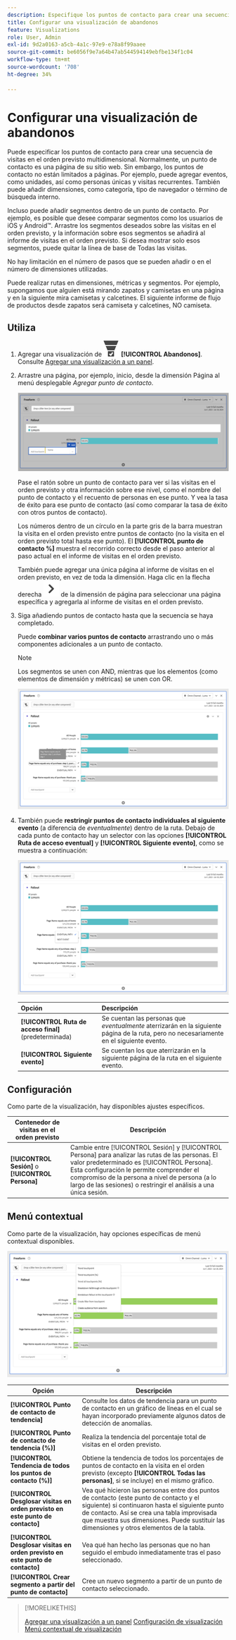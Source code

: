 ```yaml
---
description: Especifique los puntos de contacto para crear una secuencia de visitas en el orden previsto multidimensional.
title: Configurar una visualización de abandonos
feature: Visualizations
role: User, Admin
exl-id: 9d2a0163-a5cb-4a1c-97e9-e78a8f99aaee
source-git-commit: be6056f9e7a64b47ab544594149ebfbe134f1c04
workflow-type: tm+mt
source-wordcount: '708'
ht-degree: 34%

---
```


# Configurar una visualización de abandonos

Puede especificar los puntos de contacto para crear una secuencia de visitas en el orden previsto multidimensional. Normalmente, un punto de contacto es una página de su sitio web. Sin embargo, los puntos de contacto no están limitados a páginas. Por ejemplo, puede agregar eventos, como unidades, así como personas únicas y visitas recurrentes. También puede añadir dimensiones, como categoría, tipo de navegador o término de búsqueda interno.

Incluso puede añadir segmentos dentro de un punto de contacto. Por ejemplo, es posible que desee comparar segmentos como los usuarios de iOS y Android™. Arrastre los segmentos deseados sobre las visitas en el orden previsto, y la información sobre esos segmentos se añadirá al informe de visitas en el orden previsto. Si desea mostrar solo esos segmentos, puede quitar la línea de base de Todas las visitas.

No hay limitación en el número de pasos que se pueden añadir o en el número de dimensiones utilizadas.

Puede realizar rutas en dimensiones, métricas y segmentos. Por ejemplo, supongamos que alguien está mirando zapatos y camisetas en una página y en la siguiente mira camisetas y calcetines. El siguiente informe de flujo de productos desde zapatos será camiseta y calcetines, NO camiseta.

## Utiliza

1. Agregar una visualización de ![Canal de conversión](/help/assets/icons/ConversionFunnel.svg) **[!UICONTROL Abandonos]**. Consulte [Agregar una visualización a un panel](../freeform-analysis-visualizations.md#add-visualizations-to-a-panel).
1. Arrastre una página, por ejemplo, inicio, desde la dimensión Página al menú desplegable *Agregar punto de contacto*.

   ![La página de inicio de la dimensión Página de inicio se arrastró al campo Agregar punto de contacto.](assets/fallout-drag.png)

   Pase el ratón sobre un punto de contacto para ver si las visitas en el orden previsto y otra información sobre ese nivel, como el nombre del punto de contacto y el recuento de personas en ese punto. Y vea la tasa de éxito para ese punto de contacto (así como comparar la tasa de éxito con otros puntos de contacto).

   Los números dentro de un círculo en la parte gris de la barra muestran la visita en el orden previsto entre puntos de contacto (no la visita en el orden previsto total hasta ese punto). El **[!UICONTROL punto de contacto %]** muestra el recorrido correcto desde el paso anterior al paso actual en el informe de visitas en el orden previsto.

   También puede agregar una única página al informe de visitas en el orden previsto, en vez de toda la dimensión. Haga clic en la flecha derecha ![ChevronRight](/help/assets/icons/ChevronRight.svg) de la dimensión de página para seleccionar una página específica y agregarla al informe de visitas en el orden previsto.

1. Siga añadiendo puntos de contacto hasta que la secuencia se haya completado.

   Puede **combinar varios puntos de contacto** arrastrando uno o más componentes adicionales a un punto de contacto.

   >[!NOTE]
   >
   >Los segmentos se unen con AND, mientras que los elementos (como elementos de dimensión y métricas) se unen con OR.

   ![Página:CamerRoll o Página: puntos de contacto de la cámara resaltados.](assets/fallout-or.png)

1. También puede **restringir puntos de contacto individuales al siguiente evento** (a diferencia de *eventualmente*) dentro de la ruta. Debajo de cada punto de contacto hay un selector con las opciones **[!UICONTROL Ruta de acceso eventual]** y **[!UICONTROL Siguiente evento]**, como se muestra a continuación:

   ![La vista Todas las visitas que muestra la opción Ruta de acceso final resaltada. ](assets/fallout-nexthit.png)

   | Opción | Descripción |
   |---|---|
   | **[!UICONTROL Ruta de acceso final]** (predeterminada) | Se cuentan las personas que *eventualmente* aterrizarán en la siguiente página de la ruta, pero no necesariamente en el siguiente evento. |
   | **[!UICONTROL Siguiente evento]** | Se cuentan los que aterrizarán en la siguiente página de la ruta en el siguiente evento. |


## Configuración

Como parte de la visualización, hay disponibles ajustes específicos.

| Contenedor de visitas en el orden previsto | Descripción |
|--- |--- |
| **[!UICONTROL Sesión]** o **[!UICONTROL Persona]** | Cambie entre [!UICONTROL Sesión] y [!UICONTROL Persona] para analizar las rutas de las personas. El valor predeterminado es [!UICONTROL Persona]. Esta configuración le permite comprender el compromiso de la persona a nivel de persona (a lo largo de las sesiones) o restringir el análisis a una única sesión. |


## Menú contextual

Como parte de la visualización, hay opciones específicas de menú contextual disponibles.

![Opciones de visitas en el orden previsto](assets/fallout-options.png)

| Opción | Descripción |
|--- |--- |
| **[!UICONTROL Punto de contacto de tendencia]** | Consulte los datos de tendencia para un punto de contacto en un gráfico de líneas en el cual se hayan incorporado previamente algunos datos de detección de anomalías. |
| **[!UICONTROL Punto de contacto de tendencia (%)]** | Realiza la tendencia del porcentaje total de visitas en el orden previsto. |
| **[!UICONTROL Tendencia de todos los puntos de contacto (%)]** | Obtiene la tendencia de todos los porcentajes de puntos de contacto en la visita en el orden previsto (excepto **[!UICONTROL Todas las personas]**, si se incluye) en el mismo gráfico. |
| **[!UICONTROL Desglosar visitas en orden previsto en este punto de contacto]** | Vea qué hicieron las personas entre dos puntos de contacto (este punto de contacto y el siguiente) si continuaron hasta el siguiente punto de contacto. Así se crea una tabla improvisada que muestra sus dimensiones. Puede sustituir las dimensiones y otros elementos de la tabla. |
| **[!UICONTROL Desglosar visitas en orden previsto en este punto de contacto]** | Vea qué han hecho las personas que no han seguido el embudo inmediatamente tras el paso seleccionado. |
| **[!UICONTROL Crear segmento a partir del punto de contacto]** | Cree un nuevo segmento a partir de un punto de contacto seleccionado. |

>[!MORELIKETHIS]
>
>[Agregar una visualización a un panel](/help/analyze/analysis-workspace/visualizations/freeform-analysis-visualizations.md#add-visualizations-to-a-panel)
>[Configuración de visualización](/help/analyze/analysis-workspace/visualizations/freeform-analysis-visualizations.md#settings)
>[Menú contextual de visualización ](/help/analyze/analysis-workspace/visualizations/freeform-analysis-visualizations.md#context-menu)
>

